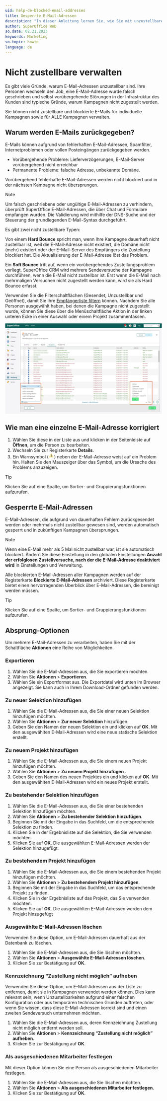 ```yaml
---
uid: help-de-blocked-email-addresses
title: Gesperrte E-Mail-Adressen
description: "In dieser Anleitung lernen Sie, wie Sie mit unzustellbaren E-Mails umgehen."
author: SuperOffice RnD
so.date: 02.21.2023
keywords: Marketing
so.topic: howto
language: de
---
```


# Nicht zustellbare verwalten

Es gibt viele Gründe, warum E-Mail-Adressen unzustellbar sind. Ihre Personen wechseln den Job, eine E-Mail-Adresse wurde falsch geschrieben und selbst vorübergehende Störungen in der Infrastruktur des Kunden sind typische Gründe, warum Kampagnen nicht zugestellt werden.

Sie können nicht zustellbare und blockierte E-Mails für individuelle Kampagnen sowie für ALLE Kampagnen verwalten.

## Warum werden E-Mails zurückgegeben?

E-Mails können aufgrund von fehlerhaften E-Mail-Adressen, Spamfilter, Internetproblemen oder vollen Posteingängen zurückgegeben werden.

* Vorübergehende Probleme: Lieferverzögerungen, E-Mail-Server vorübergehend nicht erreichbar
* Permanente Probleme: falsche Adresse, unbekannte Domäne.

Vorübergehend fehlerhafte E-Mail-Adressen werden nicht blockiert und in der nächsten Kampagne nicht übersprungen.

> [!NOTE]
> Um falsch geschriebene oder ungültige E-Mail-Adressen zu verhindern, überprüft SuperOffice E-Mail-Adressen, die über Chat und Formulare empfangen wurden. Die Validierung wird mithilfe der DNS-Suche und der Steuerung der grundlegenden E-Mail-Syntax durchgeführt.

Es gibt zwei nicht zustellbare Typen:

Von einem **Hard Bounce** spricht man, wenn Ihre Kampagne dauerhaft nicht zustellbar ist, weil die E-Mail-Adresse nicht existiert, die Domäne nicht (mehr) existiert oder der E-Mail-Server des Empfängers die Zustellung blockiert hat. Die Aktualisierung der E-Mail-Adresse löst das Problem.

Ein **Soft Bounce** tritt auf, wenn ein vorübergehendes Zustellungsproblem vorliegt. SuperOffice CRM wird mehrere Sendeversuche der Kampagne durchführen, wenn die E-Mail nicht zustellbar ist. Erst wenn die E-Mail nach mehrmaligen Versuchen nicht zugestellt werden kann, wird sie als Hard Bounce erfasst.

Verwenden Sie die Filterschaltflächen (Gesendet, Unzustellbar und Geöffnet), damit Sie Ihre [Empfängerliste filtern][1] können. Nachdem Sie alle Personen ausgewählt haben, bei denen die Kampagne nicht zugestellt wurde, können Sie diese über die Menüschaltfläche Aktion in der linken unteren Ecke in einer Auswahl oder einem Projekt zusammenfassen.

![Filtern Sie Ihre unzustellbaren E-Mails und wählen Sie aus, was mit ihnen geschehen soll -screenshot][img2]

## Wie man eine einzelne E-Mail-Adresse korrigiert

1. Wählen Sie diese in der Liste aus und klicken in der Seitenleiste auf **Öffnen**, um die Person zu bearbeiten.
2. Wechseln Sie zur Registerkarte **Details**.
3. Ein Warnsymbol (![Symbol][img1]) neben der E-Mail-Adresse weist auf ein Problem hin. Halten Sie den Mauszeiger über das Symbol, um die Ursache des Problems anzuzeigen.

> [!TIP]
> Klicken Sie auf eine Spalte, um Sortier- und Gruppierungsfunktionen aufzurufen.

## Gesperrte E-Mail-Adressen

E-Mail-Adressen, die aufgrund von dauerhaften Fehlern zurückgesendet werden oder mehrmals nicht zustellbar gewesen sind, werden automatisch gesperrt und in zukünftigen Kampagnen übersprungen.

> [!NOTE]
> Wenn eine E-Mail mehr als 5 Mal nicht zustellbar war, ist sie automatisch blockiert. Ändern Sie diese Einstellung in den globalen Einstellungen **Anzahl der erfolglosen Zustellversuche, nach der die E-Mail-Adresse deaktiviert wird** in Einstellungen und Verwaltung.

Alle blockierten E-Mail-Adressen aller Kampagnen werden auf der Registerkarte **Blockierte E-Mail-Adressen** archiviert. Diese Registerkarte bietet einen hervorragenden Überblick über E-Mail-Adressen, die bereinigt werden müssen.

> [!TIP]
> Klicken Sie auf eine Spalte, um Sortier- und Gruppierungsfunktionen aufzurufen.

## Absprung-Optionen

Um mehrere E-Mail-Adressen zu verarbeiten, haben Sie mit der Schaltfläche **Aktionen** eine Reihe von Möglichkeiten.

### Exportieren

1. Wählen Sie die E-Mail-Adressen aus, die Sie exportieren möchten.
2. Wählen Sie **Aktionen** > **Exportieren**.
3. Wählen Sie ein Exportformat aus. Die Exportdatei wird unten im Browser angezeigt. Sie kann auch in Ihrem Download-Ordner gefunden werden.

### Zu neuer Selektion hinzufügen

1. Wählen Sie die E-Mail-Adressen aus, die Sie einer neuen Selektion hinzufügen möchten.
2. Wählen Sie **Aktionen** > **Zur neuer Selektion** hinzufügen.
3. Geben Sie den Namen der neuen Selektion ein und klicken auf **OK**. Mit den ausgewählten E-Mail-Adressen wird eine neue statische Selektion erstellt.

### Zu neuem Projekt hinzufügen

1. Wählen Sie die E-Mail-Adressen aus, die Sie einem neuen Projekt hinzufügen möchten.
2. Wählen Sie **Aktionen** > **Zu neuem Projekt hinzufügen** .
3. Geben Sie den Namen des neuen Projektes ein und klicken auf **OK**. Mit den ausgewählten E-Mail-Adressen wird ein neues Projekt erstellt.

### Zu bestehender Selektion hinzufügen

1. Wählen Sie die E-Mail-Adressen aus, die Sie einer bestehenden Selektion hinzufügen möchten.
2. Wählen Sie **Aktionen** > **Zu bestehender Selektion hinzufügen**.
3. Beginnen Sie mit der Eingabe in das Suchfeld, um die entsprechende Selektion zu finden.
4. Klicken Sie in der Ergebnisliste auf die Selektion, die Sie verwenden möchten.
5. Klicken Sie auf **OK**. Die ausgewählten E-Mail-Adressen werden der Selektion hinzugefügt.

### Zu bestehendem Projekt hinzufügen

1. Wählen Sie die E-Mail-Adressen aus, die Sie einem bestehenden Projekt hinzufügen möchten.
2. Wählen Sie **Aktionen** > **Zu bestehendem Projekt hinzufügen**.
3. Beginnen Sie mit der Eingabe in das Suchfeld, um das entsprechende Projekt zu finden.
4. Klicken Sie in der Ergebnisliste auf das Projekt, das Sie verwenden möchten.
5. Klicken Sie auf **OK**. Die ausgewählten E-Mail-Adressen werden dem Projekt hinzugefügt

### Ausgewählte E-Mail-Adressen löschen

Verwenden Sie diese Option, um E-Mail-Adressen dauerhaft aus der Datenbank zu löschen.

1. Wählen Sie die E-Mail-Adressen aus, die Sie löschen möchten.
2. Wählen Sie **Aktionen** > **Ausgewählte E-Mail-Adressen löschen**.
3. Klicken Sie zur Bestätigung auf **OK**.

### Kennzeichnung “Zustellung nicht möglich” aufheben

Verwenden Sie diese Option, um E-Mail-Adressen aus der Liste zu entfernen, damit sie in Kampagnen verwendet werden können. Dies kann relevant sein, wenn Unzustellbarkeiten aufgrund einer falschen Konfiguration oder aus temporären technischen Gründen auftreten, oder wenn Sie wissen, dass diese E-Mail-Adressen korrekt sind und einen zweiten Sendeversuch unternehmen möchten.

1. Wählen Sie die E-Mail-Adressen aus, deren Kennzeichnung Zustellung nicht möglich entfernt werden soll.
2. Wählen Sie **Aktionen** > **Kennzeichnung “Zustellung nicht möglich” aufheben**.
3. Klicken Sie zur Bestätigung auf **OK**.

### Als ausgeschiedenen Mitarbeiter festlegen

Mit dieser Option können Sie eine Person als ausgeschiedenen Mitarbeiter festlegen.

1. Wählen Sie die E-Mail-Adressen aus, die Sie löschen möchten.
2. Wählen Sie **Aktionen** > **Als ausgeschiedenen Mitarbeiter festlegen**.
3. Klicken Sie zur Bestätigung auf **OK**.

<!-- Referenced links -->
[1]: look-at-recipient-list.md

<!-- Referenced images -->
[img1]: ../../../../../../common/icons/warning.png
[img2]: ../../../../../media/loc/en/marketing/handle-bounced-emails.png
